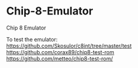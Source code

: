 # Chip-8-Emulator
Chip 8 Emulator

To test the emulator:<br>
https://github.com/Skosulor/c8int/tree/master/test<br>
https://github.com/corax89/chip8-test-rom<br>
https://github.com/metteo/chip8-test-rom/<br>
